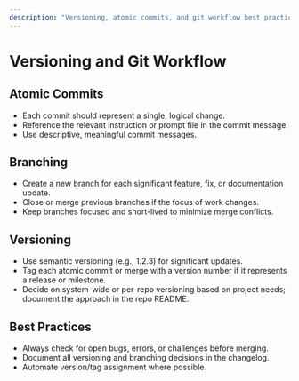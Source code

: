 ```yaml
---
description: "Versioning, atomic commits, and git workflow best practices for Copilot and AI bots."
---
```


# Versioning and Git Workflow

## Atomic Commits

- Each commit should represent a single, logical change.
- Reference the relevant instruction or prompt file in the commit message.
- Use descriptive, meaningful commit messages.

## Branching

- Create a new branch for each significant feature, fix, or documentation update.
- Close or merge previous branches if the focus of work changes.
- Keep branches focused and short-lived to minimize merge conflicts.

## Versioning

- Use semantic versioning (e.g., 1.2.3) for significant updates.
- Tag each atomic commit or merge with a version number if it represents a release or milestone.
- Decide on system-wide or per-repo versioning based on project needs; document the approach in the repo README.

## Best Practices

- Always check for open bugs, errors, or challenges before merging.
- Document all versioning and branching decisions in the changelog.
- Automate version/tag assignment where possible.
